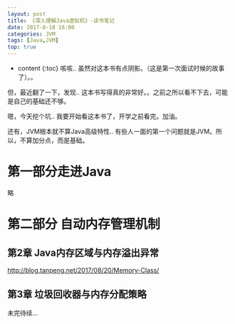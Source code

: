 ```yaml
---
layout: post
title: 《深入理解Java虚拟机》-读书笔记
date: 2017-8-18 16:00
categories: JVM
tags: [Java,JVM]
top: true
---
```


* content
{:toc} 
咳咳.. 虽然对这本书有点阴影。（这是第一次面试时候的故事了）。。

但，最近翻了一下，发现.. 这本书写得真的非常好。。之前之所以看不下去，可能是自己的基础还不够。

嗯，今天挖个坑.. 我要开始看这本书了，开学之前看完。加油。

还有，JVM根本就不算Java高级特性.. 有些人一面的第一个问题就是JVM。所以，不算加分点，而是基础。

# 第一部分走进Java

略

# 第二部分 自动内存管理机制

## 第2章 Java内存区域与内存溢出异常

<http://blog.tanpeng.net/2017/08/20/Memory-Class/>

## 第3章 垃圾回收器与内存分配策略

未完待续...





